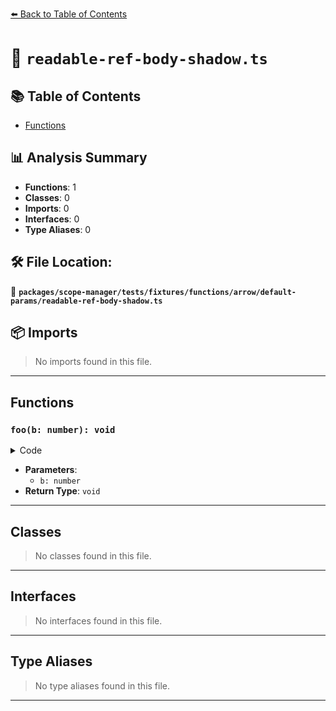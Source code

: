 [⬅️ Back to Table of Contents](../../../../../../../index.md)

# 📄 `readable-ref-body-shadow.ts`

## 📚 Table of Contents

- [Functions](#functions)

## 📊 Analysis Summary

- **Functions**: 1
- **Classes**: 0
- **Imports**: 0
- **Interfaces**: 0
- **Type Aliases**: 0

## 🛠️ File Location:
📂 **`packages/scope-manager/tests/fixtures/functions/arrow/default-params/readable-ref-body-shadow.ts`**

## 📦 Imports

> No imports found in this file.


---

## Functions

### `foo(b: number): void`

<details><summary>Code</summary>

```ts
(b = a) => {
  let a;
}
```
</details>

- **Parameters**:
  - `b: number`
- **Return Type**: `void`

---

## Classes

> No classes found in this file.


---

## Interfaces

> No interfaces found in this file.


---

## Type Aliases

> No type aliases found in this file.


---